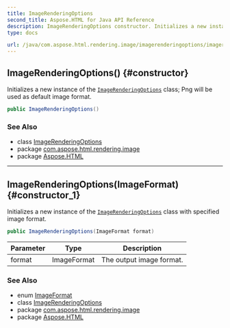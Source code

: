 ```yaml
---
title: ImageRenderingOptions
second_title: Aspose.HTML for Java API Reference
description: ImageRenderingOptions constructor. Initializes a new instance of the ImageRenderingOptions class Png will be used as default image format
type: docs

url: /java/com.aspose.html.rendering.image/imagerenderingoptions/imagerenderingoptions/
---
```

## ImageRenderingOptions() {#constructor}

Initializes a new instance of the [`ImageRenderingOptions`](../) class; Png will be used as default image format.

```java
public ImageRenderingOptions()
```

### See Also

* class [ImageRenderingOptions](../)
* package [com.aspose.html.rendering.image](../../../com.aspose.html.rendering.image/)
* package [Aspose.HTML](../../../)

---

## ImageRenderingOptions(ImageFormat) {#constructor_1}

Initializes a new instance of the [`ImageRenderingOptions`](../) class with specified image format.

```java
public ImageRenderingOptions(ImageFormat format)
```

| Parameter | Type | Description |
| --- | --- | --- |
| format | ImageFormat | The output image format. |

### See Also

* enum [ImageFormat](../../imageformat/)
* class [ImageRenderingOptions](../)
* package [com.aspose.html.rendering.image](../../../com.aspose.html.rendering.image/)
* package [Aspose.HTML](../../../)
